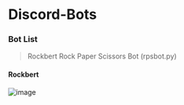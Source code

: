 ﻿# Discord-Bots
### Bot List
> Rockbert Rock Paper Scissors Bot (rpsbot.py)

#### Rockbert
![image](https://user-images.githubusercontent.com/81719891/209585469-ceb85e83-dec0-4a5c-bd2e-09da1f9ee70d.png)
